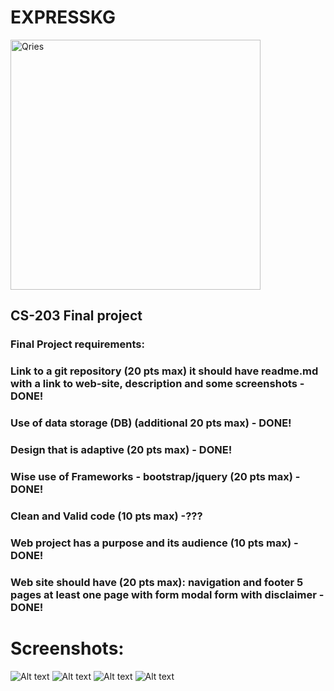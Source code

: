 # EXPRESSKG 
 <a href="https://azamatibraimov.github.io/WebFinalProject/">
         <img alt="Qries" src="https://sun9-68.userapi.com/c855732/v855732846/181cb1/Q6Op7B0l4sg.jpg"
         width=400" height="400">
      </a>

## CS-203 Final project


### Final Project requirements:
### Link to a git repository (20 pts max) it should have readme.md with a link to web-site, description and some screenshots -DONE!
### Use of data storage (DB) (additional 20 pts max) - DONE!
### Design that is adaptive (20 pts max) - DONE!
### Wise use of Frameworks - bootstrap/jquery (20 pts max) - DONE!
### Clean and Valid code (10 pts max) -???
### Web project has a purpose and its audience (10 pts max) - DONE!
### Web site should have (20 pts max): navigation and footer 5 pages at least one page with form modal form with disclaimer -DONE!

# Screenshots:

![Alt text](https://sun9-59.userapi.com/c854124/v854124684/17d460/C9erow94VYc.jpg?raw=true "Title")
![Alt text](https://sun9-44.userapi.com/c854124/v854124684/17d44c/CaAeXrr7Wj0.jpg?raw=true "Title")
![Alt text](https://sun9-60.userapi.com/c854124/v854124684/17d474/_uBTueYXakU.jpg?raw=true "Title")
![Alt text](https://sun9-60.userapi.com/c854124/v854124684/17d46a/yLwCiRka-G0.jpg?raw=true "Title")
